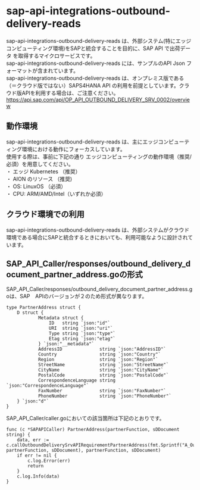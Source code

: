 # sap-api-integrations-outbound-delivery-reads 
sap-api-integrations-outbound-delivery-reads は、外部システム(特にエッジコンピューティング環境)をSAPと統合することを目的に、SAP API で出荷データ を取得するマイクロサービスです。    
sap-api-integrations-outbound-delivery-reads には、サンプルのAPI Json フォーマットが含まれています。   
sap-api-integrations-outbound-delivery-reads は、オンプレミス版である（＝クラウド版ではない）SAPS4HANA API の利用を前提としています。クラウド版APIを利用する場合は、ご注意ください。   
https://api.sap.com/api/OP_API_OUTBOUND_DELIVERY_SRV_0002/overview  

## 動作環境  

sap-api-integrations-outbound-delivery-reads は、主にエッジコンピューティング環境における動作にフォーカスしています。  
使用する際は、事前に下記の通り エッジコンピューティングの動作環境（推奨/必須）を用意してください。  
・ エッジ Kubernetes （推奨）    
・ AION のリソース （推奨)    
・ OS: LinuxOS （必須）    
・ CPU: ARM/AMD/Intel（いずれか必須）    

## クラウド環境での利用

sap-api-integrations-outbound-delivery-reads は、外部システムがクラウド環境である場合にSAPと統合するときにおいても、利用可能なように設計されています。 

## SAP_API_Caller/responses/outbound_delivery_document_partner_address.goの形式

SAP_API_Caller/responses/outbound_delivery_document_partner_address.goは、SAP　APIのバージョンが２のため形式が異なります。
```
type PartnerAddress struct {
	D struct {
			Metadata struct {
				ID   string `json:"id"`
				URI  string `json:"uri"`
				Type string `json:"type"`
			    Etag string `json:"etag"`
			} `json:"__metadata"`
			AddressID              string `json:"AddressID"`
			Country                string `json:"Country"`
			Region                 string `json:"Region"`
			StreetName             string `json:"StreetName"`
			CityName               string `json:"CityName"`
			PostalCode             string `json:"PostalCode"`
			CorrespondenceLanguage string `json:"CorrespondenceLanguage"`
			FaxNumber              string `json:"FaxNumber"`
			PhoneNumber            string `json:"PhoneNumber"`
	} `json:"d"`
}
```
SAP_API_Caller/caller.goにおいての該当箇所は下記のとおりです。
```
func (c *SAPAPICaller) PartnerAddress(partnerFunction, sDDocument string) {
	data, err := c.callOutboundDeliverySrvAPIRequirementPartnerAddress(fmt.Sprintf("A_OutbDeliveryPartner(PartnerFunction='%s',SDDocument='%s')/to_Address2", partnerFunction, sDDocument), partnerFunction, sDDocument)
	if err != nil {
		c.log.Error(err)
		return
	}
	c.log.Info(data)
}
```